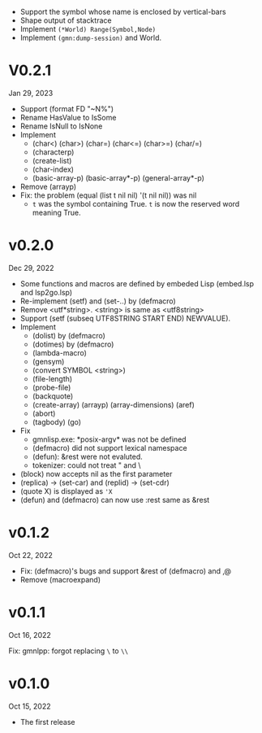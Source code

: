 - Support the symbol whose name is enclosed by vertical-bars
- Shape output of stacktrace
- Implement `(*World) Range(Symbol,Node)`
- Implement `(gmn:dump-session)` and World.

V0.2.1
======
Jan 29, 2023

- Support (format FD "~N%")
- Rename HasValue to IsSome
- Rename IsNull to IsNone
- Implement
    - (char&lt;) (char&gt;) (char=) (char&lt;=) (char&gt;=) (char/=)
    - (characterp)
    - (create-list)
    - (char-index)
    - (basic-array-p) (basic-array\*-p) (general-array\*-p)
- Remove (arrayp)
- Fix: the problem (equal (list t nil nil) '(t nil nil)) was nil
    - `t` was the symbol containing True. `t` is now the reserved word meaning True.

v0.2.0
======
Dec 29, 2022

- Some functions and macros are defined by embeded Lisp (embed.lsp and lsp2go.lsp)
- Re-implement (setf) and (set-..) by (defmacro)
- Remove &lt;utf\*string&gt;. &lt;string&gt; is same as &lt;utf8string&gt;
- Support (setf (subseq UTF8STRING START END) NEWVALUE).
- Implement
    - (dolist) by (defmacro)
    - (dotimes) by (defmacro)
    - (lambda-macro)
    - (gensym)
    - (convert SYMBOL &lt;string&gt;)
    - (file-length)
    - (probe-file)
    - (backquote)
    - (create-array) (arrayp) (array-dimensions) (aref)
    - (abort)
    - (tagbody) (go)
- Fix
    - gmnlisp.exe: \*posix-argv\* was not be defined
    - (defmacro) did not support lexical namespace
    - (defun): &rest were not evaluted.
    - tokenizer: could not treat \" and \\
- (block) now accepts nil as the first parameter
- (replica) -&gt; (set-car) and (replid) -&gt; (set-cdr)
- (quote X) is displayed as `'X`
- (defun) and (defmacro) can now use :rest same as &amp;rest

v0.1.2
======
Oct 22, 2022

- Fix: (defmacro)'s bugs and support &rest of (defmacro) and ,@
- Remove (macroexpand)

v0.1.1
======
Oct 16, 2022

Fix: gmnlpp: forgot replacing `\` to `\\`

v0.1.0
======
Oct 15, 2022

- The first release

